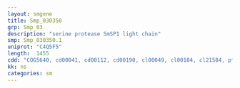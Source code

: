 ```yaml
---
layout: smgene
title: Smp_030350
grp: Smp_03
description: "serine protease SmSP1 light chain"
smp: Smp_030350.1
uniprot: "C4Q5F5"
length:  1455
cdd: "COG5640, cd00041, cd00112, cd00190, cl00049, cl00104, cl21584, pfam00057, pfam00089, pfam00431, smart00020, smart00042, smart00192"
kk: ns
categories: sm
---
```

